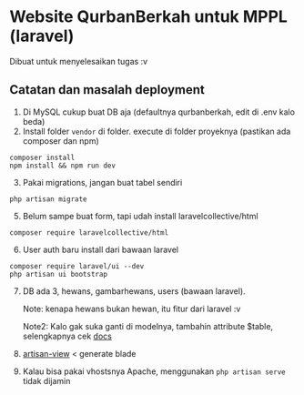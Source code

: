 # Website QurbanBerkah untuk MPPL (laravel)
Dibuat untuk menyelesaikan tugas :v
## Catatan dan masalah deployment
1. Di MySQL cukup buat DB aja (defaultnya qurbanberkah, edit di .env kalo beda)
2. Install folder `vendor` di folder. execute di folder proyeknya (pastikan ada composer dan npm)
```
composer install
npm install && npm run dev
```
3. Pakai migrations, jangan buat tabel sendiri
```
php artisan migrate
```
5. Belum sampe buat form, tapi udah install laravelcollective/html
```
composer require laravelcollective/html
```
6. User auth baru install dari bawaan laravel
```
composer require laravel/ui --dev
php artisan ui bootstrap
```
7. DB ada 3, hewans, gambarhewans, users (bawaan laravel).

   Note: kenapa hewans bukan hewan, itu fitur dari laravel :v
   
   Note2: Kalo gak suka ganti di modelnya, tambahin attribute $table, selengkapnya cek [docs](https://laravel.com/docs/master/eloquent)
8. [artisan-view](https://github.com/svenluijten/artisan-view) < generate blade
9. Kalau bisa pakai vhostsnya Apache, menggunakan `php artisan serve` tidak dijamin
